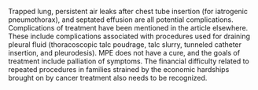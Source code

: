 Trapped lung, persistent air leaks after chest tube insertion (for iatrogenic pneumothorax), and septated effusion are all potential complications. Complications of treatment have been mentioned in the article elsewhere. These include complications associated with procedures used for draining pleural fluid (thoracoscopic talc poudrage, talc slurry, tunneled catheter insertion, and pleurodesis). MPE does not have a cure, and the goals of treatment include palliation of symptoms. The financial difficulty related to repeated procedures in families strained by the economic hardships brought on by cancer treatment also needs to be recognized.